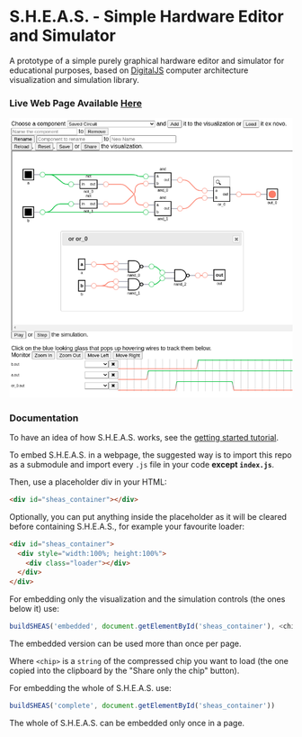 # S.H.E.A.S. - Simple Hardware Editor and Simulator

A prototype of a simple purely graphical hardware editor and simulator for educational purposes, based on [DigitalJS](https://github.com/tilk/digitaljs) computer architecture visualization and simulation library.

### Live Web Page Available [Here](https://sheas.magiwanders.com)

![screenshot](./screenshots/global_screenshot.png)

### Documentation
To have an idea of how S.H.E.A.S. works, see the [getting started tutorial](docs/getting_started.md).

To embed S.H.E.A.S. in a webpage, the suggested way is to import this repo as a submodule and import every ```.js``` file in your code **except ```index.js```**.

Then, use a placeholder div in your HTML:

```html
<div id="sheas_container"></div>
```

Optionally, you can put anything inside the placeholder as it will be cleared before containing S.H.E.A.S., for example your favourite loader:

```html
<div id="sheas_container">
  <div style="width:100%; height:100%">
    <div class="loader"></div>
  </div>
</div>
```

For embedding only the visualization and the simulation controls (the ones below it) use:

```javascript
buildSHEAS('embedded', document.getElementById('sheas_container'), <chip>)
```

The embedded version can be used more than once per page.

Where ```<chip>``` is a ```string``` of the compressed chip you want to load (the one copied into the clipboard by the "Share only the chip" button).

For embedding the whole of S.H.E.A.S. use:

```javascript
buildSHEAS('complete', document.getElementById('sheas_container'))
```

The whole of S.H.E.A.S. can be embedded only once in a page.
